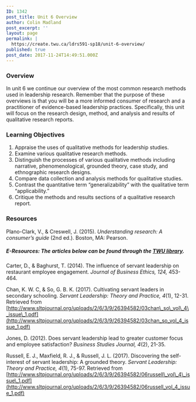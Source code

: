 ```yaml
---
ID: 1342
post_title: Unit 6 Overview
author: Colin Madland
post_excerpt: ''
layout: page
permalink: |
  https://create.twu.ca/ldrs591-sp18/unit-6-overview/
published: true
post_date: 2017-11-24T14:49:51.000Z
---
```


### Overview

In unit 6 we continue our overview of the most common research methods used in leadership research. Remember that the purpose of these overviews is that you will be a more informed consumer of research and a practitioner of evidence-based leadership practices.  Specifically, this unit will focus on the research design, method, and analysis and results of qualitative research reports.

### Learning Objectives

1. Appraise the uses of qualitative methods for leadership studies.  
2. Examine various qualitative research methods.  
3. Distinguish the processes of various qualitative methods including narrative, phenomenological, grounded theory, case study, and ethnographic research designs.  
4. Compare data collection and analysis methods for qualitative studies.  
5. Contrast the quantitative term “generalizability” with the qualitative term “applicability.”  
6. Critique the methods and results sections of a qualitative research report.

### Resources

Plano-Clark, V., & Creswell, J. \(2015\). _Understanding research: A consumer’s guide_ \(2nd ed.\). Boston, MA: Pearson.

##### E-Resources: The articles below can be found through the [TWU library](https://www.twu.ca/library).

Carter, D., & Baghurst, T. \(2014\). The influence of servant leadership on restaurant employee engagement. _Journal of Business Ethics, 124,_ 453-464.

Chan, K. W. C, & So, G. B. K. \(2017\). Cultivating servant leaders in secondary schooling. _Servant Leadership: Theory and Practice, 4_\(1\), 12-31.  Retrieved from [http://www.sltpjournal.org/uploads/2/6/3/9/26394582/03chan\_so\_vol\_4\_issue\_1.pdf](http://www.sltpjournal.org/uploads/2/6/3/9/26394582/03chan_so_vol_4_issue_1.pdf)

Jones, D. \(2012\). Does servant leadership lead to greater customer focus and employee satisfaction? _Business Studies Journal, 4_\(2\), 21-35.

Russell, E. J., Maxfield, R. J., & Russell, J. L. \(2017\). Discovering the self-interest of servant leadership: A grounded theory. _Servant Leadership: Theory and Practice, 4_\(1\), 75-97. Retrieved from [http://www.sltpjournal.org/uploads/2/6/3/9/26394582/06russell\_vol\_4\_issue\_1.pdf](http://www.sltpjournal.org/uploads/2/6/3/9/26394582/06russell_vol_4_issue_1.pdf)

